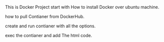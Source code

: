 This is Docker Project start with How to install Docker over ubuntu machine.

how to pull Contianer from DockerHub.

create and run contianer with all the options.

exec the contianer and add The html code. 
